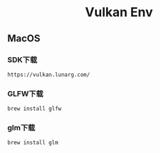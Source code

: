 <center>
  <h1>
    Vulkan Env
  </h1>
</center>

## MacOS

### SDK下载

```
https://vulkan.lunarg.com/
```

### GLFW下载

```
brew install glfw
```

### glm下载

```
brew install glm
```

